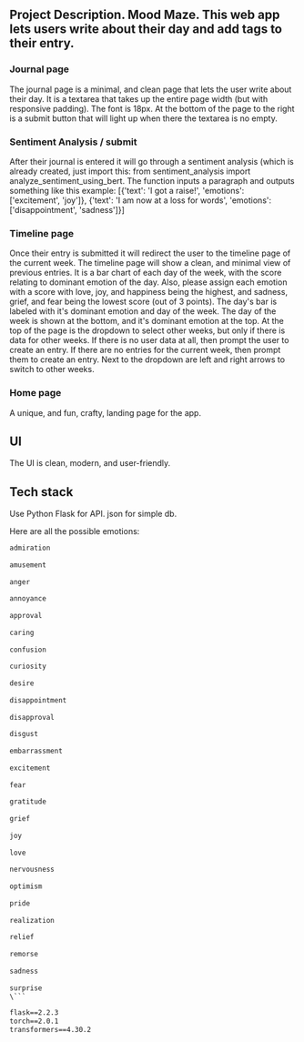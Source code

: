 ## Project Description. Mood Maze. This web app lets users write about their day and add tags to their entry. 

### Journal page
The journal page is a minimal, and clean page that lets the user write about their day. It is a textarea that takes up the entire page width (but with responsive padding). The font is 18px. At the bottom of the page to the right is a submit button that will light up when there the textarea is no empty.

### Sentiment Analysis / submit
After their journal is entered it will go through a sentiment analysis (which is already created, just import this: from sentiment_analysis import analyze_sentiment_using_bert. The function inputs a paragraph and outputs something like this example: [{'text': 'I got a raise!', 'emotions': ['excitement', 'joy']}, {'text': 'I am now at a loss for words', 'emotions': ['disappointment', 'sadness']}]


### Timeline page
Once their entry is submitted it will redirect the user to the timeline page of the current week. The timeline page will show a clean, and minimal view of previous entries. It is a bar chart of each day of the week, with the score relating to dominant emotion of the day. Also, please assign each emotion with a score with love, joy, and happiness being the highest, and sadness, grief, and fear being the lowest score (out of 3 points). The day's bar is labeled with it's dominant emotion and day of the week. The day of the week is shown at the bottom, and it's dominant emotion at the top. At the top of the page is the dropdown to select other weeks, but only if there is data for other weeks. If there is no user data at all, then prompt the user to create an entry. If there are no entries for the current week, then prompt them to create an entry. Next to the dropdown are left and right arrows to switch to other weeks.


### Home page
A unique, and fun, crafty, landing page for the app.


## UI
The UI is clean, modern, and user-friendly.


## Tech stack
Use Python Flask for API. json for simple db.



Here are all the possible emotions:
```emotions.txt
admiration
  
amusement
  
anger
  
annoyance
  
approval
  
caring
  
confusion
  
curiosity
  
desire
  
disappointment
  
disapproval
  
disgust
  
embarrassment
  
excitement
  
fear
  
gratitude
  
grief
  
joy
  
love
  
nervousness
  
optimism
  
pride
  
realization
  
relief
  
remorse
  
sadness
  
surprise
\```

flask==2.2.3
torch==2.0.1
transformers==4.30.2